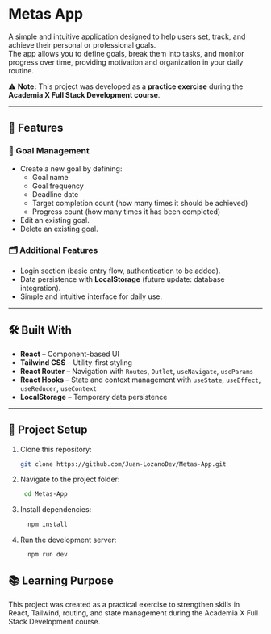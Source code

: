 # Metas App

A simple and intuitive application designed to help users set, track, and achieve their personal or professional goals.  
The app allows you to define goals, break them into tasks, and monitor progress over time, providing motivation and organization in your daily routine.  

⚠️ **Note:** This project was developed as a **practice exercise** during the **Academia X Full Stack Development course**.  

---

## 🚀 Features

### 🎯 Goal Management
- Create a new goal by defining:  
  - Goal name  
  - Goal frequency  
  - Deadline date  
  - Target completion count (how many times it should be achieved)  
  - Progress count (how many times it has been completed)  
- Edit an existing goal.  
- Delete an existing goal.  

### 🗂 Additional Features
- Login section (basic entry flow, authentication to be added).  
- Data persistence with **LocalStorage** (future update: database integration).  
- Simple and intuitive interface for daily use.  

---

## 🛠️ Built With

- **React** – Component-based UI  
- **Tailwind CSS** – Utility-first styling  
- **React Router** – Navigation with `Routes`, `Outlet`, `useNavigate`, `useParams`  
- **React Hooks** – State and context management with `useState`, `useEffect`, `useReducer`, `useContext`  
- **LocalStorage** – Temporary data persistence  

---

## 📂 Project Setup

1. Clone this repository:  
   ```bash
   git clone https://github.com/Juan-LozanoDev/Metas-App.git
   ```

2. Navigate to the project folder:
    ```bash
     cd Metas-App
    ```
3. Install dependencies:

   ```bash
     npm install
   ```

4. Run the development server:

   ```bash
     npm run dev
   ```

## 📚 Learning Purpose

This project was created as a practical exercise to strengthen skills in React, Tailwind, routing, and state management during the Academia X Full Stack Development course.

